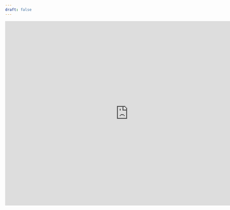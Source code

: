 ```yaml
---
draft: false
---
```


<div style="text-align: center;">
<iframe src="http://form.victorianobennett.wedding/rsvp/" style="border:0px #ffffff none;" name="myiFrame" scrolling="no" frameborder="1" marginheight="0px" marginwidth="0px" height="600px" width="800px" allowfullscreen></iframe>
</div>

